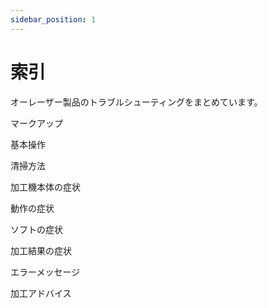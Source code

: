 ```yaml
---
sidebar_position: 1
---
```

# 索引

オーレーザー製品のトラブルシューティングをまとめています。


マークアップ

基本操作

清掃方法

加工機本体の症状

動作の症状

ソフトの症状

加工結果の症状

エラーメッセージ

加工アドバイス
